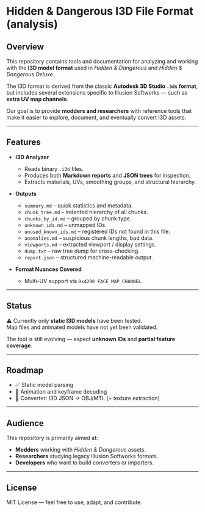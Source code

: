 # Hidden & Dangerous I3D File Format (analysis)

## Overview
This repository contains tools and documentation for analyzing and working with the **I3D model format** used in *Hidden & Dangerous* and *Hidden & Dangerous Deluxe*.  

The I3D format is derived from the classic **Autodesk 3D Studio `.3ds` format**, but includes several extensions specific to Illusion Softworks — such as **extra UV map channels**.  

Our goal is to provide **modders and researchers** with reference tools that make it easier to explore, document, and eventually convert I3D assets.

---

## Features
- **I3D Analyzer**  
  - Reads binary `.i3d` files.  
  - Produces both **Markdown reports** and **JSON trees** for inspection.  
  - Extracts materials, UVs, smoothing groups, and structural hierarchy.  

- **Outputs**  
  - `summary.md` – quick statistics and metadata.  
  - `chunk_tree.md` – indented hierarchy of all chunks.  
  - `chunks_by_id.md` – grouped by chunk type.  
  - `unknown_ids.md` – unmapped IDs.  
  - `unused_known_ids.md` – registered IDs not found in this file.  
  - `anomalies.md` – suspicious chunk lengths, bad data.  
  - `viewports.md` – extracted viewport / display settings.  
  - `dump.txt` – raw tree dump for cross-checking.  
  - `report.json` – structured machine-readable output.  

- **Format Nuances Covered**  
  - Multi-UV support via `0x4200 FACE_MAP_CHANNEL`.  

---

## Status
⚠️ Currently only **static I3D models** have been tested.  
Map files and animated models have not yet been validated.  

The tool is still evolving — expect **unknown IDs** and **partial feature coverage**.

---

## Roadmap
- ✅ Static model parsing  
- 🔄 Animation and keyframe decoding  
- 🔄 Converter: I3D JSON → OBJ/MTL (+ texture extraction)  

---

## Audience
This repository is primarily aimed at:
- **Modders** working with *Hidden & Dangerous* assets.  
- **Researchers** studying legacy Illusion Softworks formats.  
- **Developers** who want to build converters or importers.  

---

## License
MIT License — feel free to use, adapt, and contribute.
 
